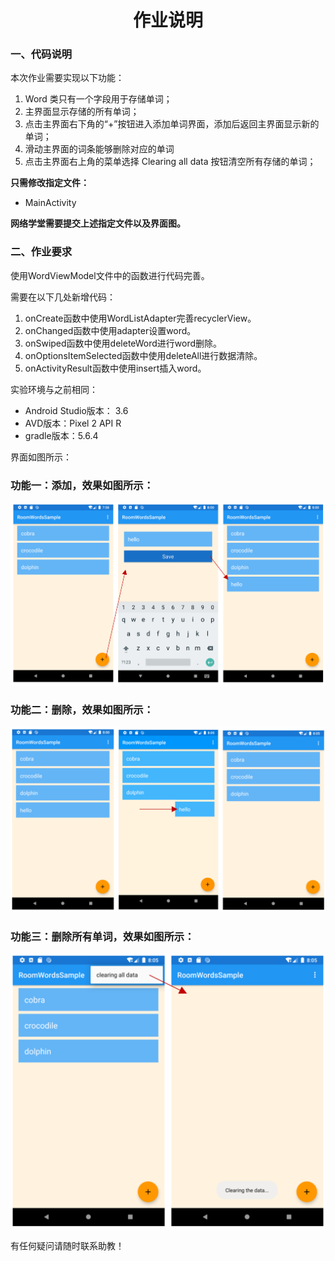 <center><h1>作业说明</h1></center>

### 一、代码说明

本次作业需要实现以下功能：
1. Word 类只有一个字段用于存储单词；
2. 主界面显示存储的所有单词；
3. 点击主界面右下角的“+”按钮进入添加单词界面，添加后返回主界面显示新的单词；
4. 滑动主界面的词条能够删除对应的单词
5. 点击主界面右上角的菜单选择 Clearing all data 按钮清空所有存储的单词；

**只需修改指定文件：**
- MainActivity

**网络学堂需要提交上述指定文件以及界面图。**

### 二、作业要求
使用WordViewModel文件中的函数进行代码完善。

需要在以下几处新增代码：
1. onCreate函数中使用WordListAdapter完善recyclerView。
2. onChanged函数中使用adapter设置word。
3. onSwiped函数中使用deleteWord进行word删除。
4. onOptionsItemSelected函数中使用deleteAll进行数据清除。
5. onActivityResult函数中使用insert插入word。

实验环境与之前相同：
- Android Studio版本： 3.6 
- AVD版本：Pixel 2 API R
- gradle版本：5.6.4

界面如图所示：

### 功能一：添加，效果如图所示：

![avatar](readme1.png)

### 功能二：删除，效果如图所示：

![avatar](readme2.png)

### 功能三：删除所有单词，效果如图所示：

![avatar](readme3.png)


有任何疑问请随时联系助教！

